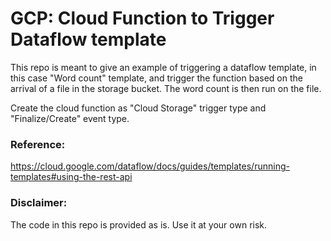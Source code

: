 # GCP: Cloud Function to Trigger Dataflow template

This repo is meant to give an example of triggering a dataflow template, in this case "Word count" template, and trigger the function based on the arrival of a file in the storage bucket. The word count is then run on the file.

Create the cloud function as "Cloud Storage" trigger type and "Finalize/Create" event type.

### Reference:
https://cloud.google.com/dataflow/docs/guides/templates/running-templates#using-the-rest-api



### Disclaimer:
The code in this repo is provided as is. Use it at your own risk. 